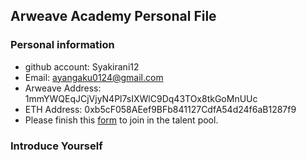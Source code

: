 ## Arweave Academy Personal File

### Personal information

- github account: Syakirani12
- Email: ayangaku0124@gmail.com
- Arweave Address: 1mmYWQEqJCjVjyN4Pl7sIXWlC9Dq43TOx8tkGoMnUUc
- ETH Address: 0xb5cF058AEef9BFb841127CdfA54d24f6aB1287f9
- Please finish this [form](https://docs.google.com/forms/d/e/1FAIpQLSfWA5fIIcBgmRppm3jNz5vmf9Mai_QMVil-2pO4r7YKn_Zhtw/viewform?usp=sf_link) to join in the talent pool.

### Introduce Yourself